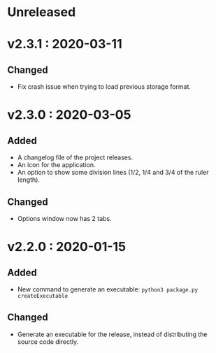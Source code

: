 # Unreleased

# v2.3.1 : 2020-03-11

## Changed

-   Fix crash issue when trying to load previous storage format.

# v2.3.0 : 2020-03-05

## Added

-   A changelog file of the project releases.
-   An icon for the application.
-   An option to show some division lines (1/2, 1/4 and 3/4 of the ruler length).

## Changed

-   Options window now has 2 tabs.

# v2.2.0 : 2020-01-15

## Added

-   New command to generate an executable: `python3 package.py createExecutable`

## Changed

-   Generate an executable for the release, instead of distributing the source code directly.
